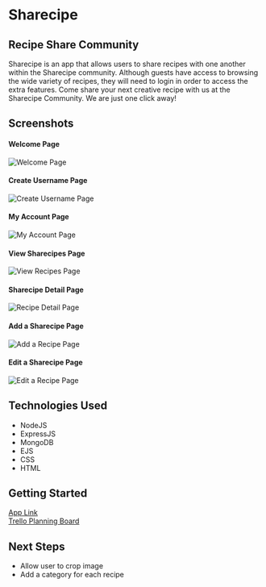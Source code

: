 # Sharecipe
## Recipe Share Community

Sharecipe is an app that allows users to share recipes with one another within the Sharecipe community. Although guests have access to browsing the wide variety of recipes, they will need to login in order to access the extra features. Come share your next creative recipe with us at the Sharecipe Community. We are just one click away!

## Screenshots

#### Welcome Page
![Welcome Page](https://i.imgur.com/SI6PESh.png)

#### Create Username Page
![Create Username Page](https://i.imgur.com/UiEIQwz.png)

#### My Account Page
![My Account Page](https://i.imgur.com/OvnYleV.png)

#### View Sharecipes Page
![View Recipes Page](https://i.imgur.com/tvTQGIL.png)

#### Sharecipe Detail Page
![Recipe Detail Page](https://i.imgur.com/xQ9En4r.png)

#### Add a Sharecipe Page
![Add a Recipe Page](https://i.imgur.com/EWrdPwx.png)

#### Edit a Sharecipe Page
![Edit a Recipe Page](https://i.imgur.com/Upx8vAU.png)






## Technologies Used

- NodeJS
- ExpressJS
- MongoDB
- EJS
- CSS
- HTML


## Getting Started

[App Link](https://sharecipe-recipeshare.herokuapp.com/)<br>
[Trello Planning Board](https://trello.com/b/cQZP8oil/sharecipe-app)

## Next Steps

- Allow user to crop image
- Add a category for each recipe
